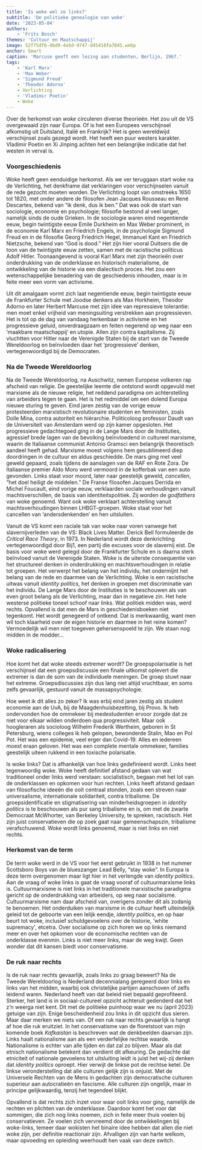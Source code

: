 ```yaml
---
title: 'Is woke wel zo links?'
subtitle: 'De politieke genealogie van woke'
date: '2023-05-04'
authors:
    - 'Frits Bosch'
themes: 'Cultuur en Maatschappij'
image: 52f75df6-4bd0-4ebd-9747-d45418fa7045.webp
anchor: Smart
caption: 'Marcuse geeft een lezing aan studenten, Berlijn, 1967.'
tags:
    - 'Karl Marx'
    - 'Max Weber'
    - 'Sigmund Freud'
    - 'Theodor Adorno'
    - Verlichting
    - 'Vladimir Poetin'
    - Woke
---
```


Over de herkomst van _woke_ circuleren diverse theorieën. Het zou uit de VS overgewaaid zijn naar Europa. Of is het een Europees verschijnsel afkomstig uit Duitsland, Italië en Frankrijk? Het is geen wereldwijd verschijnsel zoals gezegd wordt. Het heeft een puur westers karakter. Vladimir Poetin en Xi Jinping achten het een belangrijke indicatie dat het westen in verval is.

### Voorgeschiedenis

Woke heeft geen eenduidige herkomst. Als we ver teruggaan start woke na de Verlichting, het denkframe dat verklaringen voor verschijnselen vanuit de rede gezocht moeten worden. De Verlichting loopt van omstreeks 1650 tot 1820, met onder andere de filosofen Jean Jacques Rousseau en René Descartes, bekend van “ik denk, dus ik ben.” Dat was ook de start van sociologie, economie en psychologie; filosofie bestond al veel langer, namelijk sinds de oude Grieken. In de sociologie waren eind negentiende eeuw, begin twintigste eeuw Emile Durkheim en Max Weber prominent, in de economie Karl Marx en Friedrich Engels, in de psychologie Sigmund Freud en in de filosofie Georg Friedrich Hegel, Immanuel Kant en Friedrich Nietzsche, bekend van “God is dood.” Het zijn hier vooral Duitsers die de toon van de twintigste eeuw zetten, samen met de racistische politicus Adolf Hitler. Toonaangevend is vooral Karl Marx met zijn theorieën over onderdrukking van de onderklasse en historisch materialisme, de ontwikkeling van de historie via een dialectisch proces. Het zou een wetenschappelijke benadering van de geschiedenis inhouden, maar is in feite meer een vorm van activisme.
 
Uit dit amalgaam vormt zich laat negentiende eeuw, begin twintigste eeuw de Frankfurter Schule met Joodse denkers als Max Horkheim, Theodor Adorno en later Herbert Marcuse met zijn idee van repressieve tolerantie: men moet enkel vrijheid van meningsuiting verstrekken aan progressieven. Het is tot op de dag van vandaag herkenbaar in activisme en het progressieve geluid, onverdraagzaam en feiten negerend op weg naar een ‘maakbare maatschappij’ en utopie. Allen zijn contra kapitalisme. Zij vluchtten voor Hitler naar de Verenigde Staten bij de start van de Tweede Wereldoorlog en beïnvloeden daar het ‘progressieve’ denken, vertegenwoordigd bij de Democraten. 

### Na de Tweede Wereldoorlog

Na de Tweede Wereldoorlog, na Auschwitz, nemen Europese volkeren rap afscheid van religie. De geestelijke leemte die ontstond wordt opgevuld met marxisme als de nieuwe religie, het reddend paradigma om achterstelling van arbeiders tegen te gaan. Het is het redmiddel om een dolend Europa nieuwe sturing te geven. Eind jaren zestig van de vorige eeuw protesteerden marxistisch revolutionaire studenten en feministen, zoals Dolle Mina, contra autoriteit en hiërarchie. Politicoloog professor Daudt van de Universiteit van Amsterdam werd op zijn kamer opgesloten. Het progressieve gedachtegoed ging in de Lange Mars door de Instituties, agressief brede lagen van de bevolking beïnvloedend in cultureel marxisme, waarin de Italiaanse communist Antonio Gramsci een belangrijk theoretisch aandeel heeft gehad. Marxisme moest volgens hem gesublimeerd diep doordringen in de cultuur en aldus geschiedde. De mars ging met veel geweld gepaard, zoals tijdens de aanslagen van de RAF en Rote Zora. De Italiaanse premier Aldo Moro werd vermoord in de kofferbak van een auto gevonden. Links staat voor moord, later naar geestelijk geweld, _cancellen_, “het doel heiligt de middelen.” De Franse filosofen Jacques Derrida en Michel Foucault, eind vorige eeuw, verklaarden sociale verhoudingen vanuit machtsverschillen, de basis van identiteitspolitiek. Zij worden de _godfathers_ van woke genoemd. Want ook woke verklaart achterstelling vanuit machtsverhoudingen binnen LHBGT-groepen. Woke staat voor het cancellen van ‘andersdenkenden’ en hen uitsluiten. 

Vanuit de VS komt een raciale tak van woke naar voren vanwege het slavernijverleden van de VS: Black Lives Matter. Derick Bell formuleerde de _Critical Race Theory_, in 1973. In Nederland wordt deze denkrichting vertegenwoordigd door Bij1, een partij die excuses voor de slavernij eist. De basis voor woke werd gelegd door de Frankfurter Schule en is daarna sterk beïnvloed vanuit de Verenigde Staten. Woke is de uiterste consequentie van het structureel denken in onderdrukking en machtsverhoudingen in relatie tot groepen. Het verwerpt het belang van het individu, het ondermijnt het belang van de rede en daarmee van de Verlichting. Woke is een racistische uitwas vanuit _identity politics_, het denken in groepen met discriminatie van het individu. De Lange Mars door de Instituties is te beschouwen als van even groot belang als de Verlichting, maar dan in negatieve zin. Het hele westerse politieke toneel schoof naar links. Wat politiek midden was, werd rechts. Opvallend is dat men de Mars in geschiedenisboeken niet tegenkomt.  Het wordt genegeerd of ontkend. Dat is merkwaardig, want men wil toch klaarheid over de eigen historie en daarmee in het reine komen? Vermoedelijk wil men niet toegeven gehersenspoeld te zijn. We staan nog midden in de modder… 

### Woke radicalisering

Hoe komt het dat woke steeds extremer wordt? De groepspolarisatie is het verschijnsel dat een groepsdiscussie een finale uitkomst oplevert die extremer is dan de som van de individuele meningen. De groep stuwt naar het extreme. Groepsdiscussies zijn dus lang niet altijd vruchtbaar, en soms zelfs gevaarlijk, gestuurd vanuit de massapsychologie. 

Hoe weet ik dit alles zo zeker? Ik was erbij  eind jaren zestig als student economie aan de UvA, bij de Maagdenhuisbezetting, bij Provo. Ik heb ondervonden hoe de ommekeer bij medestudenten ervoor zorgde dat ze niet voor elkaar wilden onderdoen qua progressiviteit. Maar ook hoogleraren als socioloog Wilhelm Frederik Wertheim, geboren in St Petersburg, wiens colleges ik heb gelopen, bewonderde Stalin, Mao en Pol Pot. Het was een epidemie, veel erger dan Covid-19. Alles en iedereen moest eraan geloven. Het was een complete mentale ommekeer, families geestelijk uiteen rukkend in een toxische polarisatie. 

Is woke links? Dat is afhankelijk van hoe links gedefinieerd wordt. Links heet tegenwoordig woke. Woke heeft definitief afstand gedaan van wat traditioneel onder links werd verstaan: socialistisch, begaan met het lot van de onderklassen en opkomen voor hun rechten. Links heeft afstand gedaan van filosofische ideeën die ooit centraal stonden, zoals een streven naar universalisme, internationale solidariteit, contra tribalisme. De groepsidentificatie en stigmatisering van minderheidsgroepen in _identity politics_ is te beschouwen als pur sang tribalisme en is, om met de zwarte Democraat McWhorter, van Berkeley University, te spreken, racistisch. Het zijn juist conservatieven die op zoek gaat naar gemeenschapszin, tribalisme verafschuwend. Woke wordt links genoemd, maar is niet links en niet rechts. 

### Herkomst van de term

De term woke werd in de VS voor het eerst gebruikt in 1938 in het nummer Scottsboro Boys van de blueszanger Lead Belly, “stay woke”. In Europa is deze term overgenomen maar ligt hier in het verlengde van _identity politics_.  Aan de vraag of woke links is gaat de vraag vooraf of cultuurmarxisme links is. Cultuurmarxisme is niet links in het traditionele marxistische paradigma gericht op de onderdrukking van arbeiders, op weg naar socialisme. Cultuurmarxisme nam daar afscheid van, overigens zonder dit als zodanig te benoemen. Het onderduiken van marxisme in de cultuur heeft uiteindelijk geleid tot de geboorte van een lelijk eendje, _identity politics_, en op haar beurt tot woke, inclusief schuldgevoelens over de historie, 'white supremacy', etcetra. Over socialisme op zich horen we op links niemand meer en over het opkomen voor de economische rechten van de onderklasse evenmin. Links is niet meer links, maar de weg kwijt. Geen wonder dat dit kansen biedt voor conservatisme. 

### De ruk naar rechts

Is de ruk naar rechts gevaarlijk, zoals links zo graag beweert? Na de Tweede Wereldoorlog is Nederland decennialang geregeerd door links en links van het midden, waarbij ook christelijke partijen aanschoven of zelfs leidend waren. Nederland heeft van dat beleid niet bepaald geprofiteerd. Sterker, het land is in sociaal-cultureel opzicht achteruit gedenderd dat het z’n weerga niet kent. Dit met de politieke puinhoop waar we nu (april 2023) getuige van zijn. Enige bescheidenheid zou links in dit opzicht dus sieren. Maar daar merken we niets van. Of een ruk naar rechts gevaarlijk is hangt  af hoe die ruk eruitziet. In het conservatisme van de floretstoot van mijn komende boek _Kafkaistan_ is beschreven wat de denkbeelden daarvan zijn. Links haalt nationalisme aan als een verderfelijke rechtse waarde. Nationalisme is echter van alle tijden en dat zal zo blijven. Maar als dat etnisch nationalisme betekent dan verdient dit afkeuring. De gedachte dat etniciteit of nationale gevoelens tot uitsluiting leidt is juist het wij-zij denken dat _identity politics_ oproept. Hier verwijt de linkse pot de rechtse ketel. De linkse veronderstelling dat alle culturen gelijk zijn is onjuist. Met de Universele Rechten van de Mens in gedachten zijn democratische culturen superieur aan autocratieën en fascisme. Alle culturen zijn ongelijk, maar in principe gelijkwaardig, tenzij het tegendeel blijkt.

Opvallend is dat rechts zich inzet voor waar ooit links voor ging, namelijk de rechten en plichten van de onderklasse. Daardoor komt het voor dat sommigen, die zich nog links noemen, zich in feite meer thuis voelen bij conservatieven. Ze voelen zich vervreemd door de ontwikkelingen bij woke-links, temeer daar wokisten het binaire idee hebben dat allen die niet woke zijn, per definitie reactionair zijn. Afvalligen zijn van harte welkom, maar opvoeding en opleiding weerhoudt hen vaak van deze switch.
